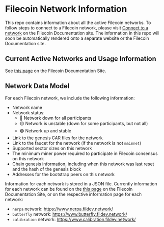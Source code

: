 # Filecoin Network Information

This repo contains information about all the active Filecoin networks. To follow steps to connect to a Filecoin network, please visit [Connect to a network](https://docs.filecoin.io/how-to/networks/) on the Filecoin Documentation site. The information in this repo will soon be automatically rendered onto a separate website or the Filecoin Documentation site.

## Current Active Networks and Usage Information

See [this page](https://docs.filecoin.io/how-to/networks/) on the Filecoin Documentation Site.

## Network Data Model

For each Filecoin network, we include the following information:
- Network name
- Network status:
  - 🔴 Network down for all participants
  - 🟡 Network is unstable (down for some participants, but not all)
  - 🟢 Network up and stable
- Link to the genesis CAR files for the network
- Link to the faucet for the network (if the network is not `mainnet`)
- Supported sector sizes on this network
- The minimum miner power required to participate in Filecoin consensus on this network
- Chain genesis information, including when this network was last reset and the hash of the genesis block
- Addresses for the bootstrap peers on this network

Information for each network is stored in a JSON file. Currently information for each network can be found on the [this page](https://docs.filecoin.io/how-to/networks/) on the Filecoin Documentation Site, or on the respective information page for each network:
- `nerpa` network: https://www.nerpa.fildev.network/
- `butterfly` network: https://www.butterfly.fildev.network/
- `calibration` network: https://www.calibration.fildev.network/